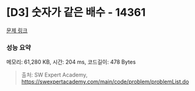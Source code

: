# [D3] 숫자가 같은 배수 - 14361 

[문제 링크](https://swexpertacademy.com/main/code/problem/problemDetail.do?contestProbId=AYCnY9Kqu6YDFARx) 

### 성능 요약

메모리: 61,280 KB, 시간: 204 ms, 코드길이: 478 Bytes



> 출처: SW Expert Academy, https://swexpertacademy.com/main/code/problem/problemList.do